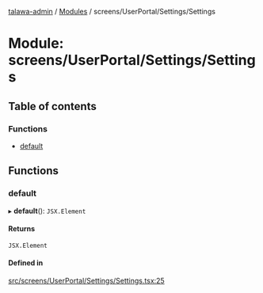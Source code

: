 [talawa-admin](../README.md) / [Modules](../modules.md) / screens/UserPortal/Settings/Settings

# Module: screens/UserPortal/Settings/Settings

## Table of contents

### Functions

- [default](screens_UserPortal_Settings_Settings.md#default)

## Functions

### default

▸ **default**(): `JSX.Element`

#### Returns

`JSX.Element`

#### Defined in

[src/screens/UserPortal/Settings/Settings.tsx:25](https://github.com/NamitBhutani/talawa-admin/blob/d923b65/src/screens/UserPortal/Settings/Settings.tsx#L25)
